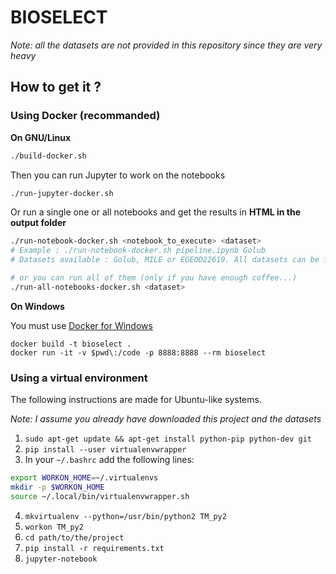 # BIOSELECT

*Note: all the datasets are not provided in this repository since they are very heavy*

## How to get it ?

### Using Docker (recommanded)

**On GNU/Linux**
``` bash
./build-docker.sh
```

Then you can run Jupyter to work on the notebooks
``` bash
./run-jupyter-docker.sh
```

Or run a single one or all notebooks and get the results in **HTML in the output folder**
``` bash
./run-notebook-docker.sh <notebook_to_execute> <dataset>
# Example : ./run-notebook-docker.sh pipeline.ipynb Golub
# Datasets available : Golub, MILE or EGEOD22619. All datasets can be found in datasets/DatasetLoader.py

# or you can run all of them (only if you have enough coffee...)
./run-all-notebooks-docker.sh <dataset>
```

**On Windows**

You must use [Docker for Windows](https://docs.docker.com/docker-for-windows/)
```
docker build -t bioselect .
docker run -it -v $pwd\:/code -p 8888:8888 --rm bioselect
```

### Using a virtual environment
The following instructions are made for Ubuntu-like systems.

_Note: I assume you already have downloaded this project and the datasets_

1. `sudo apt-get update && apt-get install python-pip python-dev git`
2. `pip install --user virtualenvwrapper`
3. In your `~/.bashrc` add the following lines:
``` bash
export WORKON_HOME=~/.virtualenvs
mkdir -p $WORKON_HOME
source ~/.local/bin/virtualenvwrapper.sh
```
4. `mkvirtualenv --python=/usr/bin/python2 TM_py2`
5. `workon TM_py2`
6. `cd path/to/the/project`
7. `pip install -r requirements.txt`
8. `jupyter-notebook`
